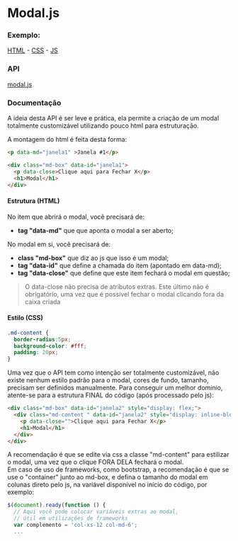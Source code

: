 # Modal.js

### Exemplo:
[HTML](example/modal/index.html) - 
[CSS](example/modal/css/custom.css) - 
[JS](example/modal/js/modal.js)

### API
[modal.js](modal.js)

### Documentação
A ideia desta API é ser leve e prática, ela permite a criação de um modal totalmente customizável utilizando pouco html para estruturação.

A montagem do html é feita desta forma:

```html
<p data-md="janela1" >Janela #1</p>

<div class="md-box" data-id="janela1">
  <p data-close>Clique aqui para Fechar X</p>
  <h1>Modal</h1>
</div>
```
#### Estrutura (HTML)
No item que abrirá o modal, você precisará de:
* **tag "data-md"** que que aponta o modal a ser aberto;

No modal em si, você precisará de:
* **class "md-box"**   que diz ao js que isso é um modal;
* **tag "data-id"**    que define a chamada do item (apontado em data-md);
* **tag "data-close"** que define que este item fechará o modal em questão;
> O data-close não precisa de atributos extras. Este último não é obrigatório, uma vez que é possível fechar o modal clicando fora da caixa criada

#### Estilo (CSS)

```css
.md-content {
  border-radius:5px;
  background-color: #fff;
  padding: 20px;
}
```
Uma vez que o API tem como intenção ser totalmente customizável, não existe nenhum estilo padrão para o modal, cores de fundo, tamanho, precisam ser definidos manualmente. Para conseguir um melhor dominio, atente-se para a estrutura FINAL do código (após processado pelo js):

```html
<div class="md-box" data-id="janela2" style="display: flex;">
  <div class="md-content " data-id="janela2" style="display: inline-block;">
    <p data-close="">Clique aqui para Fechar X</p>
    <h1>Modal</h1>
  </div>
</div>
```
A recomendação é que se edite via css a classe "md-content" para estilizar o modal, uma vez que o clique FORA DELA fechará o modal.<br>
Em caso de uso de frameworks, como bootstrap, a recomendação é que se use o "container" junto ao md-box, e defina o tamanho do modal em colunas direto pelo js, na variável disponível no início do código, por exemplo:

```javascript
$(document).ready(function () {
  // Aqui você pode colocar variáveis extras ao modal,
  // útil em utilizações de frameworks
  var complemento = 'col-xs-12 col-md-6';
  ...
```
